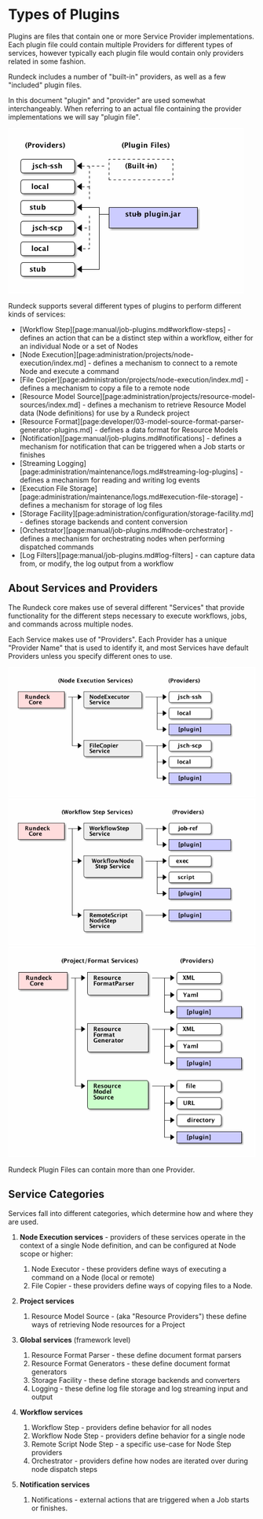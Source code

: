 # Types of Plugins

Plugins are files that contain one or more Service Provider implementations. Each
plugin file could contain multiple Providers for different types of services,
however typically each plugin file would contain only providers related in some
fashion.

Rundeck includes a number of "built-in" providers, as well as a few
"included" plugin files.

In this document "plugin" and "provider" are used somewhat interchangeably. When
referring to an actual file containing the provider implementations we will say
"plugin file".

![Rundeck Providers and Plugin Files](/figures/fig1102.png)

Rundeck supports several different types of plugins to perform different kinds
of services:

- [Workflow Step][page:manual/job-plugins.md#workflow-steps] - defines an action that can be a distinct step within a workflow, either for an individual Node or a set of Nodes
- [Node Execution][page:administration/projects/node-execution/index.md] - defines a mechanism to connect to a remote Node and execute a command
- [File Copier][page:administration/projects/node-execution/index.md] - defines a mechanism to copy a file to a remote node
- [Resource Model Source][page:administration/projects/resource-model-sources/index.md] - defines a mechanism to retrieve Resource Model data (Node definitions) for use by a Rundeck project
- [Resource Format][page:developer/03-model-source-format-parser-generator-plugins.md] - defines a data format for Resource Models
- [Notification][page:manual/job-plugins.md#notifications] - defines a mechanism for notification that can be triggered when a Job starts or finishes
- [Streaming Logging][page:administration/maintenance/logs.md#streaming-log-plugins] - defines a mechanism for reading and writing log events
- [Execution File Storage][page:administration/maintenance/logs.md#execution-file-storage] - defines a mechanism for storage of log files
- [Storage Facility][page:administration/configuration/storage-facility.md] - defines storage backends and content conversion
- [Orchestrator][page:manual/job-plugins.md#node-orchestrator] - defines a mechanism for orchestrating nodes when performing dispatched commands
- [Log Filters][page:manual/job-plugins.md#log-filters] - can capture data from, or modify, the log output from a workflow

## About Services and Providers

The Rundeck core makes use of several different "Services" that provide
functionality for the different steps necessary to execute workflows, jobs,
and commands across multiple nodes.

Each Service makes use of "Providers". Each Provider has a unique "Provider Name"
that is used to identify it, and most Services have default Providers unless
you specify different ones to use.

![Rundeck Services and Providers](/figures/fig1101.png)
![Rundeck Services and Providers](/figures/fig1101_2.png)
![Rundeck Services and Providers](/figures/fig1101_3.png)

Rundeck Plugin Files can contain more than one Provider.

## Service Categories

Services fall into different categories, which determine how and where they are used.

1. **Node Execution services** - providers of these services operate in the context of a single Node definition, and
   can be configured at Node scope or higher:

   1. Node Executor - these providers define ways of executing a command on a Node (local or remote)
   2. File Copier - these providers define ways of copying files to a Node.

2. **Project services**

   1. Resource Model Source - (aka "Resource Providers") these define ways of retrieving Node resources for a Project

3. **Global services** (framework level)

   1. Resource Format Parser - these define document format parsers
   2. Resource Format Generators - these define document format generators
   3. Storage Facility - these define storage backends and converters
   4. Logging - these define log file storage and log streaming input and output

4. **Workflow services**

   1. Workflow Step - providers define behavior for all nodes
   2. Workflow Node Step - providers define behavior for a single node
   3. Remote Script Node Step - a specific use-case for Node Step providers
   4. Orchestrator - providers define how nodes are iterated over during node dispatch steps

5. **Notification services**

   1. Notifications - external actions that are triggered when a Job starts or finishes.
